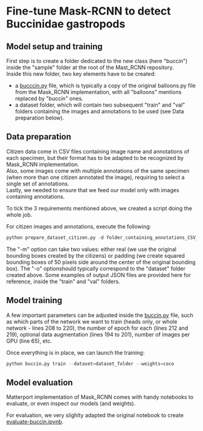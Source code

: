# Fine-tune Mask-RCNN to detect Buccinidae gastropods

## Model setup and training
First step is to create a folder dedicated to the new class (here "buccin") inside the "sample" folder at the root of the Mast_RCNN repository.\
Inside this new folder, two key elements have to be created:

* a [bucccin.py](https://github.com/d-roland/speciesDetection/blob/main/Mask_RCNN/buccin/buccin.py) file, which is typically a copy of the original balloons.py file from the Mask_RCNN implementation, with all "balloons" mentions replaced by "buccin" ones.
* a dataset folder, which will contain two subsequent "train" and "val" folders containing the images and annotations to be used (see Data preparation below). 


## Data preparation
Citizen data come in CSV files containing image name and annotations of each specimen, but their format has to be adapted to be recognized by Mask_RCNN implementation.\
Also, some images come with multiple annotations of the same specimen (when more than one citizen annotated the image), requiring to select a single set of annotations.\
Lastly, we needed to ensure that we feed our model only with images containing annotations.

To tick the 3 requirements mentioned above, we created a script doing the whole job.

For citizen images and annotations, execute the following:
```python
python prepare_dataset_citizen.py -d folder_containing_annotations_CSV_files -i folder_containing_corresponding_images -o output_folder_to_store_dataset -m real_or_padding
```
The "-m" option can take two values: either real (we use the original bounding boxes created by the citizens) or padding (we create squared bounding boxes of 50 pixels side around the center of the original bounding box).
The "-o" optionshould typically correspond to the "dataset" folder created above.
Some examples of output JSON files are provided here for reference, inside the "train" and "val" folders.


## Model training
A few important parameters can be adjusted inside the [buccin.py](https://github.com/d-roland/speciesDetection/blob/main/Mask_RCNN/buccin/buccin.py) file, such as which parts of the network we want to train (heads only, or whole network - lines 208 to 220), the number of epoch for each (lines 212 and 219), optional data augmentation (lines 194 to 201), number of images per GPU (line 65), etc.

Once everything is in place, we can launch the training:
```python
python buccin.py train --dataset=dataset_folder --weights=coco
```

## Model evaluation
Matterport implementation of Mask_RCNN comes with handy notebooks to evaluate, or even inspect our models (and weights).

For evaluation, we very slighlty adapted the original notebook to create [evaluate-buccin.ipynb](https://github.com/d-roland/speciesDetection/blob/main/Mask_RCNN/buccin/evaluate-buccin.ipynb).
